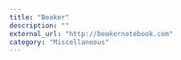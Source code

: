 ```yaml
---
title: "Beaker"
description: ""
external_url: "http://beakernotebook.com"
category: "Miscellaneous"
---
```

